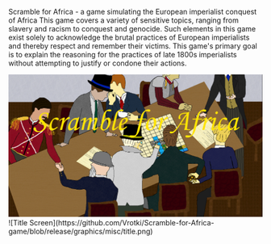Scramble for Africa - a game simulating the European imperialist conquest of Africa
This game covers a variety of sensitive topics, ranging from slavery and racism to conquest and genocide. Such elements in this game exist solely to acknowledge the brutal practices of European imperialists and thereby respect and 
remember their victims. This game's primary goal is to explain the reasoning for the practices of late 1800s imperialists without attempting to justify or condone their actions.

<img src="graphics/misc/title.png" alt="Title Screen">
![Title Screen](https://github.com/Vrotki/Scramble-for-Africa-game/blob/release/graphics/misc/title.png)
